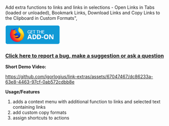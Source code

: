 Add extra functions to links and links in selections  - Open Links in Tabs (loaded or unloaded), Bookmark Links, Download Links and Copy Links to the Clipboard in Custom Formats",

[![](https://raw.githubusercontent.com/igorlogius/igorlogius/main/geFxAddon.png)](https://addons.mozilla.org/firefox/addon/link-extras/)

### [Click here to report a bug, make a suggestion or ask a question](https://github.com/igorlogius/igorlogius/issues/new/choose)

<b>Short Demo Video:</b>

https://github.com/igorlogius/link-extras/assets/67047467/dc86233a-63e8-4463-97cf-0ab572cdbb8e

<b>Usage/Features</b>
<ol>
  <li>adds a context menu with additional function to links and selected text containing links</li>
  <li>add custom copy formats</li>
  <li>assign shortcuts to actions</li>
</ol>

